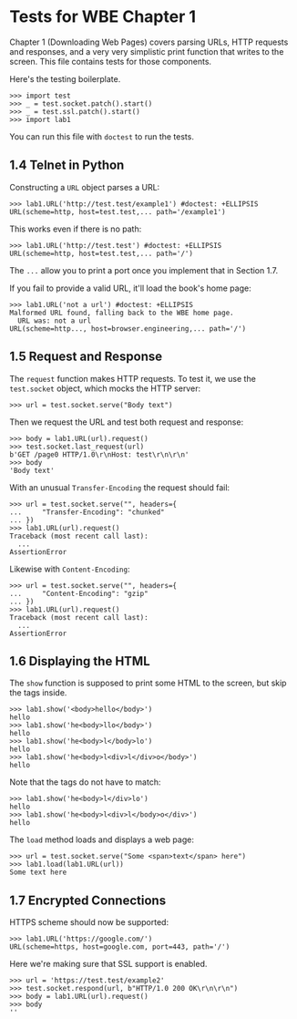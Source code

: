 Tests for WBE Chapter 1
=======================

Chapter 1 (Downloading Web Pages) covers parsing URLs, HTTP requests
and responses, and a very very simplistic print function that writes
to the screen. This file contains tests for those components.

Here's the testing boilerplate.

    >>> import test
    >>> _ = test.socket.patch().start()
    >>> _ = test.ssl.patch().start()
    >>> import lab1
    
You can run this file with `doctest` to run the tests.

1.4 Telnet in Python
--------------------

Constructing a `URL` object parses a URL:

    >>> lab1.URL('http://test.test/example1') #doctest: +ELLIPSIS
    URL(scheme=http, host=test.test,... path='/example1')

This works even if there is no path:

    >>> lab1.URL('http://test.test') #doctest: +ELLIPSIS
    URL(scheme=http, host=test.test,... path='/')

The `...` allow you to print a port once you implement that in Section
1.7.

If you fail to provide a valid URL, it'll load the book's home page:

    >>> lab1.URL('not a url') #doctest: +ELLIPSIS
    Malformed URL found, falling back to the WBE home page.
      URL was: not a url
    URL(scheme=http..., host=browser.engineering,... path='/')

1.5 Request and Response
------------------------

The `request` function makes HTTP requests. To test it, we use the
`test.socket` object, which mocks the HTTP server:

    >>> url = test.socket.serve("Body text")

Then we request the URL and test both request and response:

    >>> body = lab1.URL(url).request()
    >>> test.socket.last_request(url)
    b'GET /page0 HTTP/1.0\r\nHost: test\r\n\r\n'
    >>> body
    'Body text'

With an unusual `Transfer-Encoding` the request should fail:
    
    >>> url = test.socket.serve("", headers={
    ...     "Transfer-Encoding": "chunked"
    ... })
    >>> lab1.URL(url).request()
    Traceback (most recent call last):
      ...
    AssertionError

Likewise with `Content-Encoding`:
    
    >>> url = test.socket.serve("", headers={
    ...     "Content-Encoding": "gzip"
    ... })
    >>> lab1.URL(url).request()
    Traceback (most recent call last):
      ...
    AssertionError

1.6 Displaying the HTML
-----------------------

The `show` function is supposed to print some HTML to the screen, but
skip the tags inside.

    >>> lab1.show('<body>hello</body>')
    hello
    >>> lab1.show('he<body>llo</body>')
    hello
    >>> lab1.show('he<body>l</body>lo')
    hello
    >>> lab1.show('he<body>l<div>l</div>o</body>')
    hello

Note that the tags do not have to match:

    >>> lab1.show('he<body>l</div>lo')
    hello
    >>> lab1.show('he<body>l<div>l</body>o</div>')
    hello

The `load` method loads and displays a web page:

    >>> url = test.socket.serve("Some <span>text</span> here")
    >>> lab1.load(lab1.URL(url))
    Some text here

1.7 Encrypted Connections
-------------------------

HTTPS scheme should now be supported:

    >>> lab1.URL('https://google.com/')
    URL(scheme=https, host=google.com, port=443, path='/')

Here we're making sure that SSL support is enabled.

    >>> url = 'https://test.test/example2'
    >>> test.socket.respond(url, b"HTTP/1.0 200 OK\r\n\r\n")
    >>> body = lab1.URL(url).request()
    >>> body
    ''
